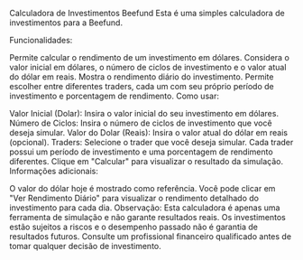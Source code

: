 Calculadora de Investimentos Beefund
Esta é uma simples calculadora de investimentos para a Beefund.

Funcionalidades:

Permite calcular o rendimento de um investimento em dólares.
Considera o valor inicial em dólares, o número de ciclos de investimento e o valor atual do dólar em reais.
Mostra o rendimento diário do investimento.
Permite escolher entre diferentes traders, cada um com seu próprio período de investimento e porcentagem de rendimento.
Como usar:

Valor Inicial (Dolar): Insira o valor inicial do seu investimento em dólares.
Número de Ciclos: Insira o número de ciclos de investimento que você deseja simular.
Valor do Dolar (Reais): Insira o valor atual do dólar em reais (opcional).
Traders: Selecione o trader que você deseja simular. Cada trader possui um período de investimento e uma porcentagem de rendimento diferentes.
Clique em "Calcular" para visualizar o resultado da simulação.
Informações adicionais:

O valor do dólar hoje é mostrado como referência.
Você pode clicar em "Ver Rendimento Diário" para visualizar o rendimento detalhado do investimento para cada dia.
Observação: Esta calculadora é apenas uma ferramenta de simulação e não garante resultados reais. Os investimentos estão sujeitos a riscos e o desempenho passado não é garantia de resultados futuros. Consulte um profissional financeiro qualificado antes de tomar qualquer decisão de investimento.
